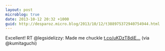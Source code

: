 ```yaml
---
layout: post
microblog: true
date: 2013-10-12 20:32 +1000
guid: http://desparoz.micro.blog/2013/10/12/t388975372940754944.html
---
```

Excellent! RT @legsidelizzy: Made me chuckle [t.co/uKDzT8diE...](http://t.co/uKDzT8diES) (via @kumitaguchi)
